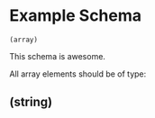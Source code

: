 # Example Schema
`(array)`

This schema is awesome.

All array elements should be of type:

## (string)